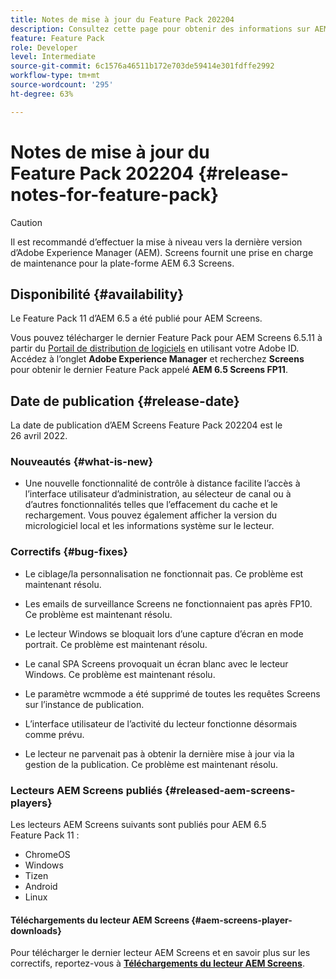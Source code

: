 ```yaml
---
title: Notes de mise à jour du Feature Pack 202204
description: Consultez cette page pour obtenir des informations sur AEM Screens Feature Pack 202204, publié le 26 avril 2022.
feature: Feature Pack
role: Developer
level: Intermediate
source-git-commit: 6c1576a46511b172e703de59414e301fdffe2992
workflow-type: tm+mt
source-wordcount: '295'
ht-degree: 63%

---
```


# Notes de mise à jour du Feature Pack 202204 {#release-notes-for-feature-pack}

>[!CAUTION]
>Il est recommandé d’effectuer la mise à niveau vers la dernière version d’Adobe Experience Manager (AEM). Screens fournit une prise en charge de maintenance pour la plate-forme AEM 6.3 Screens.

## Disponibilité {#availability}

Le Feature Pack 11 d’AEM 6.5 a été publié pour AEM Screens.

Vous pouvez télécharger le dernier Feature Pack pour AEM Screens 6.5.11 à partir du [Portail de distribution de logiciels](https://experience.adobe.com/#/downloads/content/software-distribution/en/aem.html) en utilisant votre Adobe ID. Accédez à l’onglet **Adobe Experience Manager** et recherchez **Screens** pour obtenir le dernier Feature Pack appelé **AEM 6.5 Screens FP11**.

## Date de publication {#release-date}

La date de publication d’AEM Screens Feature Pack 202204 est le 26 avril 2022.

### Nouveautés {#what-is-new}

* Une nouvelle fonctionnalité de contrôle à distance facilite l’accès à l’interface utilisateur d’administration, au sélecteur de canal ou à d’autres fonctionnalités telles que l’effacement du cache et le rechargement. Vous pouvez également afficher la version du micrologiciel local et les informations système sur le lecteur.

### Correctifs {#bug-fixes}

* Le ciblage/la personnalisation ne fonctionnait pas. Ce problème est maintenant résolu.

* Les emails de surveillance Screens ne fonctionnaient pas après FP10. Ce problème est maintenant résolu.

* Le lecteur Windows se bloquait lors d’une capture d’écran en mode portrait. Ce problème est maintenant résolu.

* Le canal SPA Screens provoquait un écran blanc avec le lecteur Windows. Ce problème est maintenant résolu.

* Le paramètre wcmmode a été supprimé de toutes les requêtes Screens sur l’instance de publication.

* L’interface utilisateur de l’activité du lecteur fonctionne désormais comme prévu.

* Le lecteur ne parvenait pas à obtenir la dernière mise à jour via la gestion de la publication. Ce problème est maintenant résolu.

### Lecteurs AEM Screens publiés {#released-aem-screens-players}

Les lecteurs AEM Screens suivants sont publiés pour AEM 6.5 Feature Pack 11 :

* ChromeOS
* Windows
* Tizen
* Android
* Linux

#### Téléchargements du lecteur AEM Screens   {#aem-screens-player-downloads}

Pour télécharger le dernier lecteur AEM Screens et en savoir plus sur les correctifs, reportez-vous à **[Téléchargements du lecteur AEM Screens](https://download.macromedia.com/screens/index.html)**.
